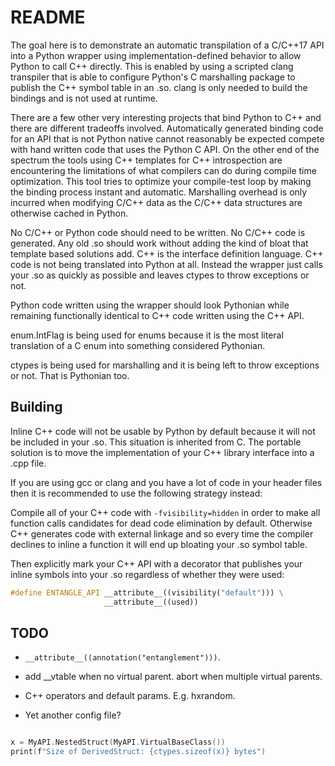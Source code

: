 # README

The goal here is to demonstrate an automatic transpilation of a C/C++17 API into
a Python wrapper using implementation-defined behavior to allow Python to call
C++ directly. This is enabled by using a scripted clang transpiler that is able
to configure Python's C marshalling package to publish the C++ symbol table in an
.so. clang is only needed to build the bindings and is not used at runtime.

There are a few other very interesting projects that bind Python to C++ and there
are different tradeoffs involved. Automatically generated binding code for an
API that is not Python native cannot reasonably be expected compete with hand
written code that uses the Python C API. On the other end of the spectrum the
tools using C++ templates for C++ introspection are encountering the limitations
of what compilers can do during compile time optimization. This tool tries to
optimize your compile-test loop by making the binding process instant and
automatic. Marshalling overhead is only incurred when modifying C/C++ data as
the C/C++ data structures are otherwise cached in Python.

No C/C++ or Python code should need to be written. No C/C++ code is generated.
Any old .so should work without adding the kind of bloat that template based
solutions add. C++ is the interface definition language. C++ code is not being
translated into Python at all. Instead the wrapper just calls your .so as quickly
as possible and leaves ctypes to throw exceptions or not.

Python code written using the wrapper should look Pythonian while remaining
functionally identical to C++ code written using the C++ API.

enum.IntFlag is being used for enums because it is the most literal translation
of a C enum into something considered Pythonian.

ctypes is being used for marshalling and it is being left to throw exceptions
or not. That is Pythonian too.

## Building

Inline C++ code will not be usable by Python by default because it will not be
included in your .so. This situation is inherited from C. The portable solution
is to move the implementation of your C++ library interface into a .cpp file.

If you are using gcc or clang and you have a lot of code in your header files
then it is recommended to use the following strategy instead:

Compile all of your C++ code with `-fvisibility=hidden` in order to make all
function calls candidates for dead code elimination by default. Otherwise C++
generates code with external linkage and so every time the compiler declines to
inline a function it will end up bloating your .so symbol table.

Then explicitly mark your C++ API with a decorator that publishes your inline
symbols into your .so regardless of whether they were used:

```cpp
#define ENTANGLE_API __attribute__((visibility("default"))) \
                     __attribute__((used))
```

## TODO

- `__attribute__((annotation("entanglement")))`.

- add __vtable when no virtual parent. abort when multiple virtual parents.

- C++ operators and default params.  E.g. hxrandom.

- Yet another config file?

```cpp

x = MyAPI.NestedStruct(MyAPI.VirtualBaseClass())
print(f"Size of DerivedStruct: {ctypes.sizeof(x)} bytes")

```
